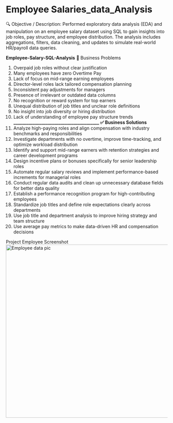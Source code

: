 # Employee Salaries_data_Analysis
🔍 Objective / Description: Performed exploratory data analysis (EDA) and manipulation on an employee salary dataset using SQL to gain insights into job roles, pay structure, and employee distribution. The analysis includes aggregations, filters, data cleaning, and updates to simulate real-world HR/payroll data queries.


**Employee-Salary-SQL-Analysis**
🛑 Business Problems
1.	Overpaid job roles without clear justification
2.	Many employees have zero Overtime Pay
3.	Lack of focus on mid-range earning employees
4.	Director-level roles lack tailored compensation planning
5.	Inconsistent pay adjustments for managers
6.	Presence of irrelevant or outdated data columns
7.	No recognition or reward system for top earners
8.	Unequal distribution of job titles and unclear role definitions
9.	No insight into job diversity or hiring distribution
10.	Lack of understanding of employee pay structure trends
**________________________________________
✅ Business Solutions**
1.	Analyze high-paying roles and align compensation with industry benchmarks and responsibilities
2.	Investigate departments with no overtime, improve time-tracking, and optimize workload distribution
3.	Identify and support mid-range earners with retention strategies and career development programs
4.	Design incentive plans or bonuses specifically for senior leadership roles
5.	Automate regular salary reviews and implement performance-based increments for managerial roles
6.	Conduct regular data audits and clean up unnecessary database fields for better data quality
7.	Establish a performance recognition program for high-contributing employees
8.	Standardize job titles and define role expectations clearly across departments
9.	Use job title and department analysis to improve hiring strategy and team structure
10.	Use average pay metrics to make data-driven HR and compensation decisions


Project Employee Screenshot
<img width="956" height="539" alt="Employee data pic" src="https://github.com/user-attachments/assets/d229f47e-10f8-4324-8784-3e8563f3a51f" />

